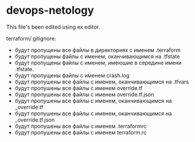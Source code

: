# devops-netology
This file's been edited using ex editor.

terraform/.gitignore:

- будут пропущены все файлы в директориях с именем .terraform
- будут пропущены файлы с именем, оканчивающимся на .tfstate
- будут пропущены файлы с именем, имеюшие в середине имени  .tfstate.
- будут пропущены файлы с именем crash.log
- будут пропушены все файлы с именем, оканчивающимся на .tfvars
- будут пропушены все файлы с именем override.tf
- будут пропушены все файлы с именем override.tf.json
- будут пропушены все файлы с именем, оканчивающимся на _override.tf
- будут пропушены все файлы с именем, оканчивающимся на _override.tf.json
- будут пропушены все файлы с именем .terraformrc
- будут пропушены все файлы с именем terraform.rc






